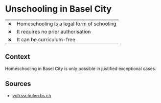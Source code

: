 # Unschooling in Basel City
| | |
|-|-|
| __✗__ | Homeschooling is a legal form of schooling |
| __✗__ | It requires no prior authorisation |
| __✗__ | It can be curriculum-free |

## Context

Homeschooling in Basel City is only possible in justified exceptional cases.

## Sources

* [volksschulen.bs.ch](https://www.volksschulen.bs.ch/schulen/privatschulen/privatunterricht.html)
